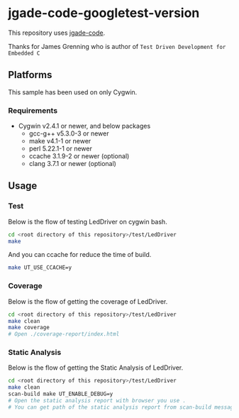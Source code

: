 # jgade-code-googletest-version

This repository uses [jgade-code](https://pragprog.com/titles/jgade/source_code).

Thanks for James Grenning who is author of `Test Driven Development for Embedded C`

## Platforms

This sample has been used on only Cygwin.

### Requirements

* Cygwin v2.4.1 or newer, and below packages
    * gcc-g++ v5.3.0-3 or newer
    * make v4.1-1 or newer
    * perl 5.22.1-1 or newer
    * ccache 3.1.9-2 or newer (optional)
    * clang 3.7.1 or newer (optional)

## Usage

### Test

Below is the flow of testing LedDriver on cygwin bash.

```bash
cd <root directory of this repository>/test/LedDriver
make
```

And you can ccache for reduce the time of build.

```bash
make UT_USE_CCACHE=y
```

### Coverage

Below is the flow of getting the coverage of LedDriver.

```bash
cd <root directory of this repository>/test/LedDriver
make clean
make coverage
# Open ./coverage-report/index.html
```

### Static Analysis

Below is the flow of getting the Static Analysis of LedDriver.

```bash
cd <root directory of this repository>/test/LedDriver
make clean
scan-build make UT_ENABLE_DEBUG=y
# Open the static analysis report with browser you use .
# You can get path of the static analysis report from scan-build message.
```
